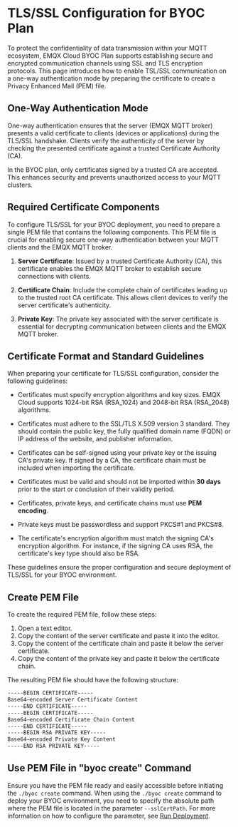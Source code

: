 # TLS/SSL Configuration for BYOC Plan

To protect the confidentiality of data transmission within your MQTT ecosystem, EMQX Cloud BYOC Plan supports establishing secure and encrypted communication channels using SSL and TLS encryption protocols. This page introduces how to enable TSL/SSL communication on a one-way authentication mode by preparing the certificate to create a Privacy Enhanced Mail (PEM) file.

## One-Way Authentication Mode

One-way authentication ensures that the server (EMQX MQTT broker) presents a valid certificate to clients (devices or applications) during the TLS/SSL handshake. Clients verify the authenticity of the server by checking the presented certificate against a trusted Certificate Authority (CA).

In the BYOC plan, only certificates signed by a trusted CA are accepted. This enhances security and prevents unauthorized access to your MQTT clusters.

## Required Certificate Components

To configure TLS/SSL for your BYOC deployment, you need to prepare a single PEM file that contains the following components. This PEM file is crucial for enabling secure one-way authentication between your MQTT clients and the EMQX MQTT broker. 

1. **Server Certificate**: Issued by a trusted Certificate Authority (CA), this certificate enables the EMQX MQTT broker to establish secure connections with clients.

2. **Certificate Chain**: Include the complete chain of certificates leading up to the trusted root CA certificate. This allows client devices to verify the server certificate's authenticity.

3. **Private Key**: The private key associated with the server certificate is essential for decrypting communication between clients and the EMQX MQTT broker.

## Certificate Format and Standard Guidelines

When preparing your certificate for TLS/SSL configuration, consider the following guidelines:

- Certificates must specify encryption algorithms and key sizes. EMQX Cloud supports 1024-bit RSA (RSA_1024) and 2048-bit RSA (RSA_2048) algorithms.

- Certificates must adhere to the SSL/TLS X.509 version 3 standard. They should contain the public key, the fully qualified domain name (FQDN) or IP address of the website, and publisher information.

- Certificates can be self-signed using your private key or the issuing CA's private key. If signed by a CA, the certificate chain must be included when importing the certificate.

- Certificates must be valid and should not be imported within **30 days** prior to the start or conclusion of their validity period.

- Certificates, private keys, and certificate chains must use **PEM encoding**.

- Private keys must be passwordless and support PKCS#1 and PKCS#8.

- The certificate's encryption algorithm must match the signing CA's encryption algorithm. For instance, if the signing CA uses RSA, the certificate's key type should also be RSA.

These guidelines ensure the proper configuration and secure deployment of TLS/SSL for your BYOC environment.

## Create PEM File

To create the required PEM file, follow these steps:

1. Open a text editor.
2. Copy the content of the server certificate and paste it into the editor.
3. Copy the content of the certificate chain and paste it below the server certificate.
4. Copy the content of the private key and paste it below the certificate chain.

The resulting PEM file should have the following structure:

```txt
-----BEGIN CERTIFICATE-----
Base64–encoded Server Certificate Content
-----END CERTIFICATE-----
-----BEGIN CERTIFICATE-----
Base64–encoded Certificate Chain Content
-----END CERTIFICATE-----
-----BEGIN RSA PRIVATE KEY-----
Base64–encoded Private Key Content
-----END RSA PRIVATE KEY-----
```

## Use PEM File in "byoc create" Command

Ensure you have the PEM file ready and easily accessible before initiating the `./byoc create` command. When using the `./byoc create` command to deploy your BYOC environment, you need to specify the absolute path where the PEM file is located in the parameter `--sslCertPath`. For more information on how to configure the parameter, see [Run Deployment](../create/byoc.md#run-deployment).

